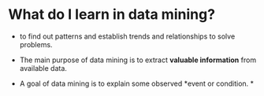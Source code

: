 # What do I learn in data mining?

* to find out patterns and establish trends and relationships to solve problems.

* The main purpose of data mining is to extract **valuable information** from available data.

* A goal of data mining is to explain some observed *event or condition. *
